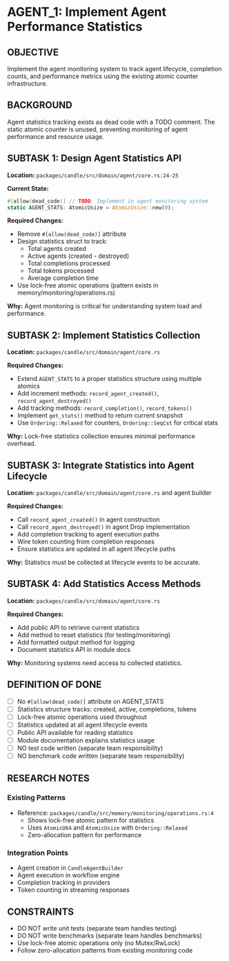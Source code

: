 # AGENT_1: Implement Agent Performance Statistics

## OBJECTIVE

Implement the agent monitoring system to track agent lifecycle, completion counts, and performance metrics using the existing atomic counter infrastructure.

## BACKGROUND

Agent statistics tracking exists as dead code with a TODO comment. The static atomic counter is unused, preventing monitoring of agent performance and resource usage.

## SUBTASK 1: Design Agent Statistics API

**Location:** `packages/candle/src/domain/agent/core.rs:24-25`

**Current State:**
```rust
#[allow(dead_code)] // TODO: Implement in agent monitoring system
static AGENT_STATS: AtomicUsize = AtomicUsize::new(0);
```

**Required Changes:**
- Remove `#[allow(dead_code)]` attribute
- Design statistics struct to track:
  - Total agents created
  - Active agents (created - destroyed)
  - Total completions processed
  - Total tokens processed
  - Average completion time
- Use lock-free atomic operations (pattern exists in memory/monitoring/operations.rs)

**Why:** Agent monitoring is critical for understanding system load and performance.

## SUBTASK 2: Implement Statistics Collection

**Location:** `packages/candle/src/domain/agent/core.rs`

**Required Changes:**
- Extend `AGENT_STATS` to a proper statistics structure using multiple atomics
- Add increment methods: `record_agent_created()`, `record_agent_destroyed()`
- Add tracking methods: `record_completion()`, `record_tokens()`
- Implement `get_stats()` method to return current snapshot
- Use `Ordering::Relaxed` for counters, `Ordering::SeqCst` for critical stats

**Why:** Lock-free statistics collection ensures minimal performance overhead.

## SUBTASK 3: Integrate Statistics into Agent Lifecycle

**Location:** `packages/candle/src/domain/agent/core.rs` and agent builder

**Required Changes:**
- Call `record_agent_created()` in agent construction
- Call `record_agent_destroyed()` in agent Drop implementation
- Add completion tracking to agent execution paths
- Wire token counting from completion responses
- Ensure statistics are updated in all agent lifecycle paths

**Why:** Statistics must be collected at lifecycle events to be accurate.

## SUBTASK 4: Add Statistics Access Methods

**Location:** `packages/candle/src/domain/agent/core.rs`

**Required Changes:**
- Add public API to retrieve current statistics
- Add method to reset statistics (for testing/monitoring)
- Add formatted output method for logging
- Document statistics API in module docs

**Why:** Monitoring systems need access to collected statistics.

## DEFINITION OF DONE

- [ ] No `#[allow(dead_code)]` attribute on AGENT_STATS
- [ ] Statistics structure tracks: created, active, completions, tokens
- [ ] Lock-free atomic operations used throughout
- [ ] Statistics updated at all agent lifecycle events
- [ ] Public API available for reading statistics
- [ ] Module documentation explains statistics usage
- [ ] NO test code written (separate team responsibility)
- [ ] NO benchmark code written (separate team responsibility)

## RESEARCH NOTES

### Existing Patterns
- Reference: `packages/candle/src/memory/monitoring/operations.rs:4`
  - Shows lock-free atomic pattern for statistics
  - Uses `AtomicU64` and `AtomicUsize` with `Ordering::Relaxed`
  - Zero-allocation pattern for performance

### Integration Points
- Agent creation in `CandleAgentBuilder`
- Agent execution in workflow engine
- Completion tracking in providers
- Token counting in streaming responses

## CONSTRAINTS

- DO NOT write unit tests (separate team handles testing)
- DO NOT write benchmarks (separate team handles benchmarks)
- Use lock-free atomic operations only (no Mutex/RwLock)
- Follow zero-allocation patterns from existing monitoring code
